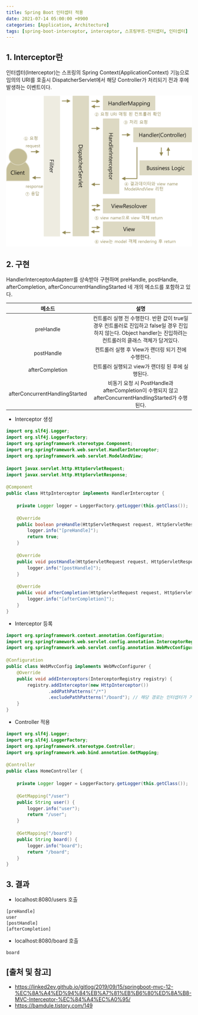 ```yaml
---
title: Spring Boot 인터셉터 적용
date: 2021-07-14 05:00:00 +0900
categories: [Application, Architecture]
tags: [spring-boot-interceptor, interceptor, 스프링부트-인터셉터, 인터셉터]
---
```


## 1. Interceptor란
인터셉터(Interceptor)는 스프링의 Spring Context(ApplicationContext) 기능으로 임의의 URI를 호출시 DispatcherServlet에서 해당 Controller가 처리되기 전과 후에 발생하는 이벤트이다.

![interceptor](/assets/img/2021-07-14-spring-boot-interceptor/interceptor.png)

## 2. 구현
HandlerInterceptorAdapterr를 상속받아 구현하며 preHandle, postHandle, afterCompletion, afterConcurrentHandlingStarted 네 개의 메소드를 포함하고 있다.

| 메소드 | 설명 |
|:---:|:---:|
| preHandle | 컨트롤러 실행 전 수행한다. 반환 값이 true일 경우 컨트롤러로 진입하고 false일 경우 진입하지 않는다. Object handler는 진입하려는 컨트롤러의 클래스 객체가 담겨있다. |
| postHandle | 컨트롤러 실행 후 View가 랜더링 되기 전에 수행한다. |
| afterCompletion | 컨트롤러 실행되고 view가 랜더링 된 후에 실행된다. |
| afterConcurrentHandlingStarted | 비동기 요청 시 PostHandle과 afterCompletion이 수행되지 않고 afterConcurrentHandlingStarted가 수행된다. |

* Interceptor 생성

```java
import org.slf4j.Logger;
import org.slf4j.LoggerFactory;
import org.springframework.stereotype.Component;
import org.springframework.web.servlet.HandlerInterceptor;
import org.springframework.web.servlet.ModelAndView;

import javax.servlet.http.HttpServletRequest;
import javax.servlet.http.HttpServletResponse;

@Component
public class HttpInterceptor implements HandlerInterceptor {

    private Logger logger = LoggerFactory.getLogger(this.getClass());

    @Override
    public boolean preHandle(HttpServletRequest request, HttpServletResponse response, Object handler) throws Exception {
        logger.info("[preHandle]");
        return true;
    }

    @Override
    public void postHandle(HttpServletRequest request, HttpServletResponse response, Object handler, ModelAndView modelAndView) throws Exception {
        logger.info("[postHandle]");
    }

    @Override
    public void afterCompletion(HttpServletRequest request, HttpServletResponse response, Object object, Exception ex) throws Exception {
        logger.info("[afterCompletion]");
    }
}
```

* Interceptor 등록

```java
import org.springframework.context.annotation.Configuration;
import org.springframework.web.servlet.config.annotation.InterceptorRegistry;
import org.springframework.web.servlet.config.annotation.WebMvcConfigurer;

@Configuration
public class WebMvcConfig implements WebMvcConfigurer {
    @Override
    public void addInterceptors(InterceptorRegistry registry) {
        registry.addInterceptor(new HttpInterceptor())
                .addPathPatterns("/*")
                .excludePathPatterns("/board"); // 해당 경로는 인터셉터가 가로채지 않는다.
    }
}
```

* Controller 적용

```java
import org.slf4j.Logger;
import org.slf4j.LoggerFactory;
import org.springframework.stereotype.Controller;
import org.springframework.web.bind.annotation.GetMapping;

@Controller
public class HomeController {

    private Logger logger = LoggerFactory.getLogger(this.getClass());

    @GetMapping("/user")
    public String user() {
        logger.info("user");
        return "/user";
    }

    @GetMapping("/board")
    public String board() {
        logger.info("board");
        return "/board";
    }
}
```

## 3. 결과

* localhost:8080/users 호출

```text
[preHandle]
user
[postHandle]
[afterCompletion]
```

* localhost:8080/board 호출

```text
board
```

## [출처 및 참고]
* <https://linked2ev.github.io/gitlog/2019/09/15/springboot-mvc-12-%EC%8A%A4%ED%94%84%EB%A7%81%EB%B6%80%ED%8A%B8-MVC-Interceptor-%EC%84%A4%EC%A0%95/>
* <https://bamdule.tistory.com/149>
